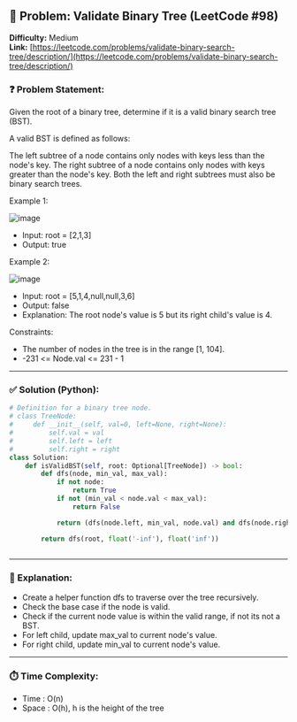 

## 🧠 Problem: Validate Binary Tree (LeetCode #98)
**Difficulty:** Medium  
**Link:** [https://leetcode.com/problems/validate-binary-search-tree/description/](https://leetcode.com/problems/validate-binary-search-tree/description/)


### ❓ Problem Statement:
Given the root of a binary tree, determine if it is a valid binary search tree (BST).

A valid BST is defined as follows:

The left subtree of a node contains only nodes with keys less than the node's key.
The right subtree of a node contains only nodes with keys greater than the node's key.
Both the left and right subtrees must also be binary search trees.
 

Example 1:

![image](https://github.com/user-attachments/assets/a909b08d-5bf4-48d6-b3eb-05f154391d50)


- Input: root = [2,1,3]
- Output: true

Example 2:

![image](https://github.com/user-attachments/assets/5d2bcd61-b145-4b91-aa1e-ed1a51523d91)


- Input: root = [5,1,4,null,null,3,6]
- Output: false
- Explanation: The root node's value is 5 but its right child's value is 4.
 

Constraints:

- The number of nodes in the tree is in the range [1, 104].
- -231 <= Node.val <= 231 - 1

---

### ✅ Solution (Python):
```python
# Definition for a binary tree node.
# class TreeNode:
#     def __init__(self, val=0, left=None, right=None):
#         self.val = val
#         self.left = left
#         self.right = right
class Solution:
    def isValidBST(self, root: Optional[TreeNode]) -> bool:
        def dfs(node, min_val, max_val):
            if not node:
                return True
            if not (min_val < node.val < max_val):
                return False

            return (dfs(node.left, min_val, node.val) and dfs(node.right, node.val, max_val))

        return dfs(root, float('-inf'), float('inf')) 
        
```

---

### 🧠 Explanation:

- Create a helper function dfs to traverse over the tree recursively.
- Check the base case if the node is valid.
- Check if the current node value is within the valid range, if not its not a BST.
- For left child, update max_val to current node's value.
- For right child, update min_val to current node's value.

---

### ⏱️ Time Complexity:

- Time : O(n)
- Space : O(h), h is the height of the tree
